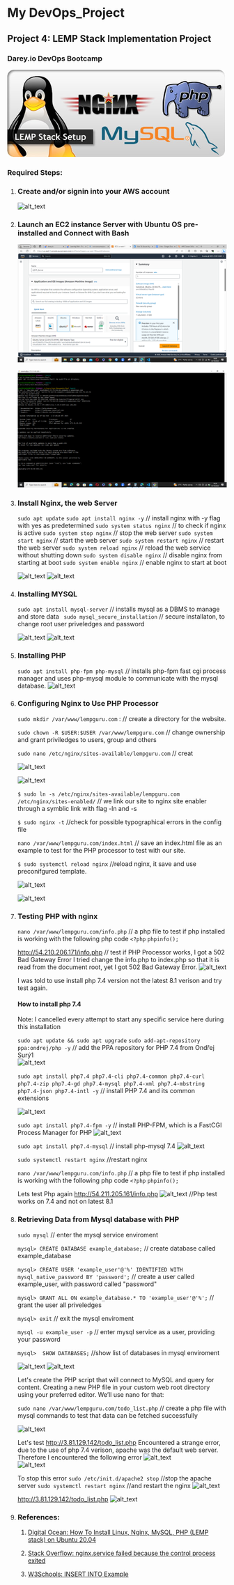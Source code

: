# My DevOps_Project 

## Project 4: LEMP Stack Implementation Project

### Darey.io DevOps Bootcamp

![alt text](./img/00.lemp.png)

### Required Steps:
1. ### Create and/or signin into your AWS account

   ![alt_text](./img/01signin.png)


2. ### Launch an EC2 instance Server with Ubuntu OS pre-installed and Connect with Bash

   ![alt_text](./img/02a.lemp_inst.png)

   ![alt_text](./img/02b.connect.png)


3. ### Install Nginx, the web Server

   ```sudo apt update```
   ```sudo apt install nginx -y```    // install nginx with -y flag with yes as predetermined 
   ```sudo system status nginx```     // to check if nginx is active
   ```sudo system stop nginx```       // stop the web server
   ```sudo system start nginx```      // start the web server
   ```sudo system restart nginx```    // restart the web server
   ```sudo system reload nginx```     // reload the web service without shutting down
   ```sudo system disable nginx```    // disable nginx from starting at boot
   ```sudo system enable nginx```     // enable nginx to start at boot

   ![alt_text](./img/03a.nginx_active.png)
   ![alt_text](./img/03b.nginx.png)

    
4. ### Installing MYSQL

   ```sudo apt install mysql-server```    // installs mysql as a DBMS to manage and store data
   ``` sudo mysql_secure_installation```  // secure installaton, to change root user priveledges and password
    
   ![alt_text](./img/04a.mysql.png)
   ![alt_text](./img/04b.mysqlrootuser.png)

    




5. ### Installing PHP
   ```sudo apt install php-fpm php-mysql```  // installs php-fpm fast cgi process manager and uses php-mysql module to communicate with the mysql database.
   ![alt_text](./img/5a.phpinstall.png)


6.  ### Configuring Nginx to Use PHP Processor

    ```sudo mkdir /var/www/lempguru.com``` :              // create a directory for the website.

    ```sudo chown -R $USER:$USER /var/www/lempguru.com```    // change ownership and grant priviledges to users, group and others

    ```sudo nano /etc/nginx/sites-available/lempguru.com```   // creat

    ![alt_text](./img/6a.mkdir.png)

    ![alt_text](./img/6b.doc_root.png)


    ```$ sudo ln -s /etc/nginx/sites-available/lempguru.com /etc/nginx/sites-enabled/```   // we link our site to nginx site enabler through a symblic link with flag -ln and -s 

    ```$ sudo nginx -t```            //check for possible typographical  errors in the config file

    ```nano /var/www/lempguru.com/index.html```    // save an index.html file as an example to test for the PHP processor to test with our site.

    

    ```$ sudo systemctl reload nginx```    //reload nginx, it save and use  preconifgured template.


    ![alt_text](./img/6c.syntax_ok.png)   

    ![alt_text](./img/6d.lempworks.png)


7. ### Testing PHP with nginx

    ```nano /var/www/lempguru.com/info.php```  // a php file to test if php installed is working with the following php code
       ```<?php```
       ```phpinfo();```


    <http://54.210.206.171/info.php>  // test if PHP Processor works, I got a 502 Bad Gateway Error
    I tried change the info.php to index.php so that it is read from the document root, yet I got 502 Bad Gateway Error.
    ![alt_text](./img/7a.badgateway.png)

    I was told to use install php 7.4 version not the latest 8.1 verison and try test again. 

    #### How to install php 7.4
    Note:  I cancelled every attempt to start any specific service here during this installation

    ```sudo apt update && sudo apt upgrade```
    ```sudo add-apt-repository ppa:ondrej/php -y```   // add the PPA repository for PHP 7.4 from Ondřej Surý1  
    ![alt_text](./img/7b.add7.4ppa.png)

    
    ```sudo apt install php7.4 php7.4-cli php7.4-common php7.4-curl php7.4-zip php7.4-gd php7.4-mysql php7.4-xml php7.4-mbstring php7.4-json php7.4-intl -y``` // install PHP 7.4 and its common extensions

    ![alt_text](./img/7c.add7.4cext.png)


    ```sudo apt install php7.4-fpm -y``` // install PHP-FPM, which is a FastCGI Process Manager for PHP
    ![alt_text](./img/7d.add7.4fpm.png)


    ```sudo apt install php7.4-mysql```   // install php-mysql 7.4
    ![alt_text](./img/7e.add7.4mysql.png)


    ```sudo systemctl restart nginx```    //restart nginx


    ```nano /var/www/lempguru.com/info.php```  // a php file to test if php installed is working with the following php code
       ```<?php```
       ```phpinfo();```


    Lets test Php again
    <http://54.211.205.161/info.php>
    ![alt_text](./img/7f.phptestworks.png)  //Php test works on 7.4 and not on latest 8.1




    

8. ### Retrieving Data from Mysql database with PHP

    ```sudo mysql``` // enter the mysql service enviroment

    ```mysql> CREATE DATABASE example_database;```    // create database called example_database

    ```mysql> CREATE USER 'example_user'@'%' IDENTIFIED WITH mysql_native_password BY 'password';```   // create a user called example_user, with password called "password"

    ```mysql> GRANT ALL ON example_database.* TO 'example_user'@'%';```  // grant the user all priveledges

    ```mysql> exit```        // exit the mysql enviroment


    ```mysql -u example_user -p```     // enter mysql service as a user, providing your password

    ```mysql>  SHOW DATABASES;```      //show list of databases in mysql enviroment

    ![alt_text](./img/8a.example_db.png)
    ![alt_text](./img/8b.example_db.png)



    Let's create the PHP script that will connect to MySQL and query for content. Creating a new PHP file in your custom web root directory using your preferred editor. We’ll use nano for that:

    ```sudo nano /var/www/lempguru.com/todo_list.php```   // create a php file with mysql commands to test that data can be fetched successfully

    ![alt_text](./img/8c.phpsriptmysql.png)

    Let's test <http://3.81.129.142/todo_list.php>
    Encountered  a strange error, due to the use of php 7.4 verison, apache was the default web server. 
    Therefore I encountered the following error
    ![alt_text](./img/8d.error1.png)   
    ![alt_text](./img/8e.error2.png)

    To stop this error
    ```sudo /etc/init.d/apache2 stop```   //stop the apache server 
    ```sudo systemctl restart nginx```    //and restart the nginx
    ![alt_text](./img/8f.stopapacheerror.png)   


    <http://3.81.129.142/todo_list.php>
    ![alt_text](./img/8g.mysqlphpworks.png)


   

9. ### References:

   1.  [Digital Ocean: How To Install Linux, Nginx, MySQL, PHP (LEMP stack) on Ubuntu 20.04](https://www.digitalocean.com/community/tutorials/how-to-install-linux-nginx-mysql-php-lemp-stack-on-ubuntu-20-04)

   2. [Stack Overflow: nginx.service failed because the control process exited](https://stackoverflow.com/a/55164432)

   3. [W3Schools: INSERT INTO Example](https://www.w3schools.com/sql/sql_insert.asp)

